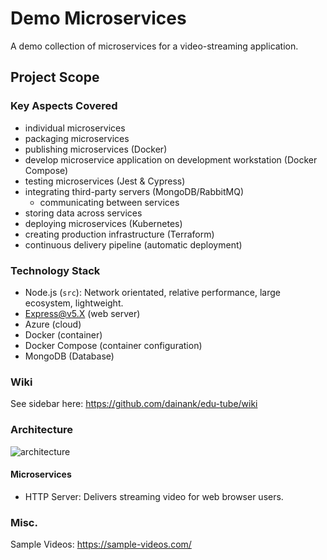 # Demo Microservices
A demo collection of microservices for a video-streaming application.
## Project Scope
### Key Aspects Covered
- individual microservices
- packaging microservices
- publishing microservices (Docker)
- develop microservice application on development workstation (Docker Compose)
- testing microservices (Jest & Cypress)
- integrating third-party servers (MongoDB/RabbitMQ)
    - communicating between services
- storing data across services
- deploying microservices (Kubernetes)
- creating production infrastructure (Terraform)
- continuous delivery pipeline (automatic deployment)

### Technology Stack
- Node.js (`src`): Network orientated, relative performance, large ecosystem, lightweight.
- Express@v5.X (web server)
- Azure (cloud)
- Docker (container)
- Docker Compose (container configuration)
- MongoDB (Database)

### Wiki
See sidebar here: https://github.com/dainank/edu-tube/wiki

### Architecture
![architecture](https://user-images.githubusercontent.com/83029234/232541165-891067fd-9c57-45c3-9e29-972ccfe025f6.png)

#### Microservices
- HTTP Server: Delivers streaming video for web browser users.

### Misc.
Sample Videos: https://sample-videos.com/